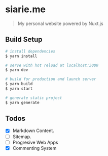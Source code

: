 # siarie.me

> My personal website powered by Nuxt.js

## Build Setup

``` bash
# install dependencies
$ yarn install

# serve with hot reload at localhost:3000
$ yarn dev

# build for production and launch server
$ yarn build
$ yarn start

# generate static project
$ yarn generate
```

## Todos
- [x] Markdown Content.
- [ ] Sitemap.
- [ ] Progresive Web Apps
- [x] Commenting System
